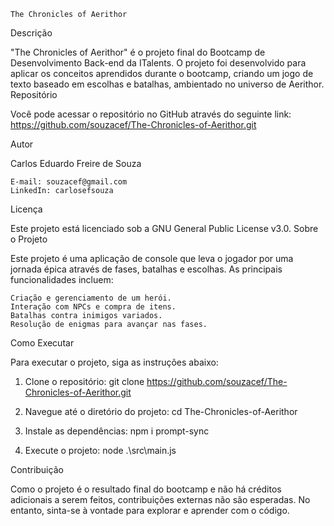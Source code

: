     The Chronicles of Aerithor

Descrição

"The Chronicles of Aerithor" é o projeto final do Bootcamp de Desenvolvimento Back-end da ITalents. O projeto foi desenvolvido para aplicar os conceitos aprendidos durante o bootcamp, criando um jogo de texto baseado em escolhas e batalhas, ambientado no universo de Aerithor.
Repositório

Você pode acessar o repositório no GitHub através do seguinte link: https://github.com/souzacef/The-Chronicles-of-Aerithor.git

Autor

Carlos Eduardo Freire de Souza

    E-mail: souzacef@gmail.com
    LinkedIn: carlosefsouza

Licença

Este projeto está licenciado sob a GNU General Public License v3.0.
Sobre o Projeto

Este projeto é uma aplicação de console que leva o jogador por uma jornada épica através de fases, batalhas e escolhas. As principais funcionalidades incluem:

    Criação e gerenciamento de um herói.
    Interação com NPCs e compra de itens.
    Batalhas contra inimigos variados.
    Resolução de enigmas para avançar nas fases.

Como Executar

Para executar o projeto, siga as instruções abaixo:

1.  Clone o repositório:
    git clone https://github.com/souzacef/The-Chronicles-of-Aerithor.git

2.  Navegue até o diretório do projeto:
	cd The-Chronicles-of-Aerithor

3.  Instale as dependências:
	npm i prompt-sync

4.  Execute o projeto:
	node .\src\main.js

Contribuição

Como o projeto é o resultado final do bootcamp e não há créditos adicionais a serem feitos, contribuições externas não são esperadas. No entanto, sinta-se à vontade para explorar e aprender com o código.
